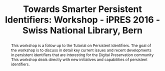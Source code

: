 ---
abstract: This workshop is a follow up to the Tutorial on Persistent Identifiers.
  The goal of the workshop is to discuss in detail key current issues and recent developments
  in persistent identifiers that are interesting for the Digital Preservation community
  This workshop deals directly with new initiatives and capabilities of persistent
  identifiers.
creators:
- Clark, Jonathan
date: null
document_url: https://services.phaidra.univie.ac.at/api/object/o:502827/download
grand_parent: iPRES
institutions: []
keywords: []
landing_page_url: https://phaidra.univie.ac.at/o:502827
language: eng
layout: publication
license: CC BY-NC-SA 3.0 AT
notes_url: null
parent: iPRES 2016
presentation_url: null
size: 107445
source_name: iPRES
title: 'Towards Smarter Persistent Identifiers: Workshop - iPRES 2016 - Swiss National
  Library, Bern'
type: paper
year: 2016
---